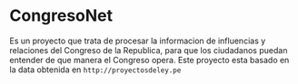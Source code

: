 # CongresoNet

Es un proyecto que trata de procesar la informacion de influencias y relaciones del Congreso de la Republica, para que los ciudadanos puedan entender de que manera el Congreso opera. Este proyecto esta basado en la data obtenida en `http://proyectosdeley.pe`
